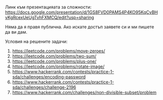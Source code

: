 Линк към презентацияата за сложности: https://docs.google.com/presentation/d/1GS8FVD0PAMS4P4KO95KqCvBHvKgRcexUeUgTvhFXMCQ/edit?usp=sharing

Няма да я правя публична. Ако искате достъп заявете си и ми пишете да ви дам.

Условия на решените задачи:
1. https://leetcode.com/problems/move-zeroes/
2. https://leetcode.com/problems/two-sum/ 
3. https://leetcode.com/problems/plus-one/
4. https://leetcode.com/problems/rotate-image/
5. https://www.hackerrank.com/contests/practice-1-sda/challenges/encoding-password
6. https://www.hackerrank.com/contests/practice-1-sda/challenges/challenge-2196
7. https://www.hackerrank.com/challenges/non-divisible-subset/problem 
